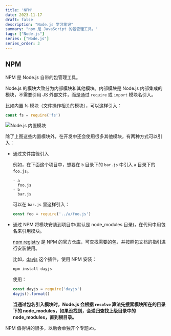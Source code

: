 ```yaml
---
title: 'NPM'
date: 2023-11-17
draft: false
description: "Node.js 学习笔记"
summary: "npm 是 JavaScript 的包管理工具。"
tags: ["Node.js"]
series: ["Node.js"]
series_order: 3
---
```


## NPM 
NPM 是 Node.js 自带的包管理工具。

Node.js 的模块大致分为内部模块和其他模块。内部模块是 Node.js 内部集成的模块，不需要引用 JS 外部文件，而是通过 `require` 或 `import` 模块名引入。

比如内置 fs 模块（文件操作相关的模块），可以这样引入：

```javascript
const fs = require('fs')
```

![Node.js 内置模块](https://cyl-blog-image.oss-cn-shenzhen.aliyuncs.com/img/iShot_2023-11-16_16.17.43.png)

除了上图这些内置模块外，在开发中还会使用很多其他模块，有两种方式可以引入：

- 通过文件路径引入
  
  例如，在下面这个项目中，想要在 `b` 目录下的 `bar.js` 中引入 `a` 目录下的 `foo.js`。
  ```
  - a
    foo.js
  - b
    bar.js
  ```
  可以在 `bar.js` 里这样引入：
  ```javascript
  const foo = require('../a/foo.js')
  ```
- 通过 NPM 将模块安装到项目中(默认是 node_modules 目录)，在代码中用包名来引用模块。
  
  [npm registry](https://www.npmjs.com/) 是 NPM 的官方仓库，可查找需要的包，并按照包文档的指引进行安装使用。

  比如，[dayjs](https://www.npmjs.com/package/dayjs) 这个插件，使用 NPM 安装：
  ```javascript
  npm install dayjs
  ```

  使用：
  ```javascript
  const dayjs = require('dayjs')
  dayjs().format()
  ```
  **当通过包名引入模块时，Node.js 会根据 `resolve` 算法先搜索模块所在的目录下的 node_modules，如果没找到，会递归查找上级目录中的 node_modules，直到根目录。**

NPM 值得讲的很多，以后会单独开个专题✍️。